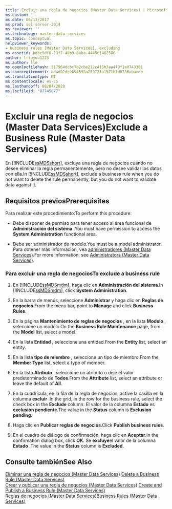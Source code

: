 ```yaml
---
title: Excluir una regla de negocios (Master Data Services) | Microsoft Docs
ms.custom: ''
ms.date: 06/13/2017
ms.prod: sql-server-2014
ms.reviewer: ''
ms.technology: master-data-services
ms.topic: conceptual
helpviewer_keywords:
- business rules [Master Data Services], excluding
ms.assetid: bdbc9df0-23f7-40b9-8aba-4445c1482580
author: lrtoyou1223
ms.author: lle
ms.openlocfilehash: 317964dcbc7b2cbe212c415b3aa4f9f1a0743301
ms.sourcegitcommit: ad4d92dce894592a259721a1571b1d8736abacdb
ms.translationtype: MT
ms.contentlocale: es-ES
ms.lasthandoff: 08/04/2020
ms.locfileid: "87745877"
---
```

# <a name="exclude-a-business-rule-master-data-services"></a><span data-ttu-id="907f1-102">Excluir una regla de negocios (Master Data Services)</span><span class="sxs-lookup"><span data-stu-id="907f1-102">Exclude a Business Rule (Master Data Services)</span></span>
  <span data-ttu-id="907f1-103">En [!INCLUDE[ssMDSshort](../includes/ssmdsshort-md.md)], excluya una regla de negocios cuando no desee eliminar la regla permanentemente, pero no desee validar los datos con ella.</span><span class="sxs-lookup"><span data-stu-id="907f1-103">In [!INCLUDE[ssMDSshort](../includes/ssmdsshort-md.md)], exclude a business rule when you do not want to delete the rule permanently, but you do not want to validate data against it.</span></span>  
  
## <a name="prerequisites"></a><span data-ttu-id="907f1-104">Requisitos previos</span><span class="sxs-lookup"><span data-stu-id="907f1-104">Prerequisites</span></span>  
 <span data-ttu-id="907f1-105">Para realizar este procedimiento:</span><span class="sxs-lookup"><span data-stu-id="907f1-105">To perform this procedure:</span></span>  
  
-   <span data-ttu-id="907f1-106">Debe disponer de permiso para tener acceso al área funcional de **Administración del sistema** .</span><span class="sxs-lookup"><span data-stu-id="907f1-106">You must have permission to access the **System Administration** functional area.</span></span>  
  
-   <span data-ttu-id="907f1-107">Debe ser administrador de modelo.</span><span class="sxs-lookup"><span data-stu-id="907f1-107">You must be a model administrator.</span></span> <span data-ttu-id="907f1-108">Para obtener más información, vea [administradores &#40;Master Data Services&#41;](administrators-master-data-services.md).</span><span class="sxs-lookup"><span data-stu-id="907f1-108">For more information, see [Administrators &#40;Master Data Services&#41;](administrators-master-data-services.md).</span></span>  
  
### <a name="to-exclude-a-business-rule"></a><span data-ttu-id="907f1-109">Para excluir una regla de negocios</span><span class="sxs-lookup"><span data-stu-id="907f1-109">To exclude a business rule</span></span>  
  
1.  <span data-ttu-id="907f1-110">En [!INCLUDE[ssMDSmdm](../includes/ssmdsmdm-md.md)], haga clic en **Administración del sistema**.</span><span class="sxs-lookup"><span data-stu-id="907f1-110">In [!INCLUDE[ssMDSmdm](../includes/ssmdsmdm-md.md)], click **System Administration**.</span></span>  
  
2.  <span data-ttu-id="907f1-111">En la barra de menús, seleccione **Administrar** y haga clic en **Reglas de negocios**.</span><span class="sxs-lookup"><span data-stu-id="907f1-111">From the menu bar, point to **Manage** and click **Business Rules**.</span></span>  
  
3.  <span data-ttu-id="907f1-112">En la página **Mantenimiento de reglas de negocios** , en la lista **Modelo** , seleccione un modelo.</span><span class="sxs-lookup"><span data-stu-id="907f1-112">On the **Business Rule Maintenance** page, from the **Model** list, select a model.</span></span>  
  
4.  <span data-ttu-id="907f1-113">En la lista **Entidad** , seleccione una entidad.</span><span class="sxs-lookup"><span data-stu-id="907f1-113">From the **Entity** list, select an entity.</span></span>  
  
5.  <span data-ttu-id="907f1-114">En la lista **tipo de miembro** , seleccione un tipo de miembro.</span><span class="sxs-lookup"><span data-stu-id="907f1-114">From the **Member Type** list, select a type of member.</span></span>  
  
6.  <span data-ttu-id="907f1-115">En la lista **Atributo** , seleccione un atributo o deje el valor predeterminado de **Todos**.</span><span class="sxs-lookup"><span data-stu-id="907f1-115">From the **Attribute** list, select an attribute or leave the default of **All**.</span></span>  
  
7.  <span data-ttu-id="907f1-116">En la cuadrícula, en la fila de la regla de negocios, active la casilla en la columna **excluir** .</span><span class="sxs-lookup"><span data-stu-id="907f1-116">In the grid, in the row for the business rule, select the check box in the **Exclude** column.</span></span> <span data-ttu-id="907f1-117">El valor de la columna **Estado** es **exclusión pendiente**.</span><span class="sxs-lookup"><span data-stu-id="907f1-117">The value in the **Status** column is **Exclusion pending**.</span></span>  
  
8.  <span data-ttu-id="907f1-118">Haga clic en **Publicar reglas de negocios**.</span><span class="sxs-lookup"><span data-stu-id="907f1-118">Click **Publish business rules**.</span></span>  
  
9. <span data-ttu-id="907f1-119">En el cuadro de diálogo de confirmación, haga clic en **Aceptar**.</span><span class="sxs-lookup"><span data-stu-id="907f1-119">In the confirmation dialog box, click **OK**.</span></span> <span data-ttu-id="907f1-120">Se **excluye**el valor de la columna **Estado** .</span><span class="sxs-lookup"><span data-stu-id="907f1-120">The value in the **Status** column is **Excluded**.</span></span>  
  
## <a name="see-also"></a><span data-ttu-id="907f1-121">Consulte también</span><span class="sxs-lookup"><span data-stu-id="907f1-121">See Also</span></span>  
 <span data-ttu-id="907f1-122">[Eliminar una regla de negocios &#40;Master Data Services&#41;](../../2014/master-data-services/delete-a-business-rule-master-data-services.md) </span><span class="sxs-lookup"><span data-stu-id="907f1-122">[Delete a Business Rule &#40;Master Data Services&#41;](../../2014/master-data-services/delete-a-business-rule-master-data-services.md) </span></span>  
 <span data-ttu-id="907f1-123">[Crear y publicar una regla de negocios &#40;Master Data Services&#41;](../../2014/master-data-services/create-and-publish-a-business-rule-master-data-services.md) </span><span class="sxs-lookup"><span data-stu-id="907f1-123">[Create and Publish a Business Rule &#40;Master Data Services&#41;](../../2014/master-data-services/create-and-publish-a-business-rule-master-data-services.md) </span></span>  
 [<span data-ttu-id="907f1-124">Reglas de negocios &#40;Master Data Services&#41;</span><span class="sxs-lookup"><span data-stu-id="907f1-124">Business Rules &#40;Master Data Services&#41;</span></span>](../../2014/master-data-services/business-rules-master-data-services.md)  
  
  
